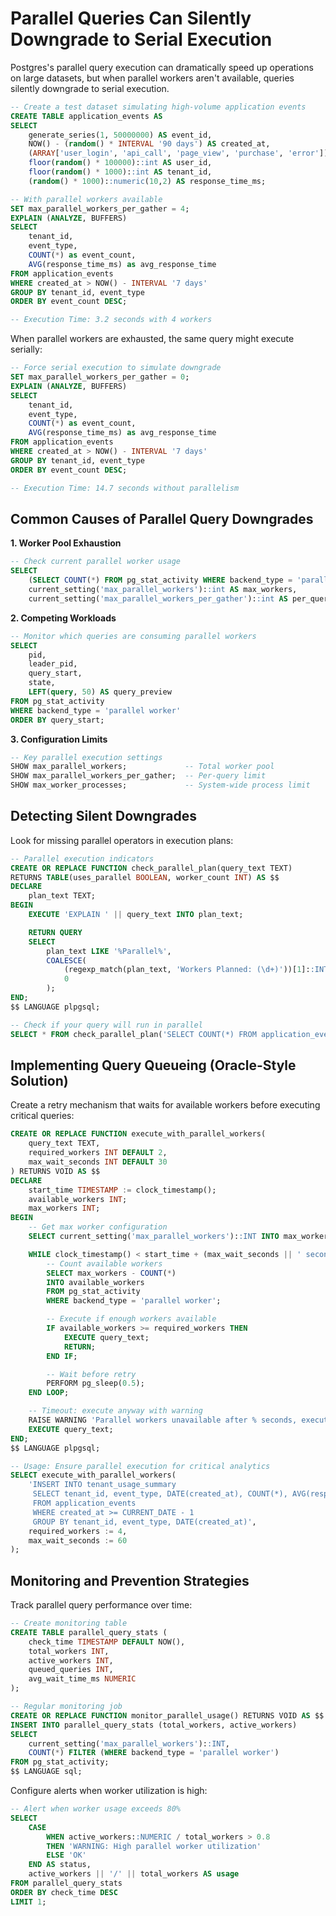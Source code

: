 # Parallel Queries Can Silently Downgrade to Serial Execution

Postgres's parallel query execution can dramatically speed up operations on large datasets, but when parallel workers aren't available, queries silently downgrade to serial execution.

```sql
-- Create a test dataset simulating high-volume application events
CREATE TABLE application_events AS
SELECT
    generate_series(1, 50000000) AS event_id,
    NOW() - (random() * INTERVAL '90 days') AS created_at,
    (ARRAY['user_login', 'api_call', 'page_view', 'purchase', 'error'])[floor(random() * 5 + 1)] AS event_type,
    floor(random() * 100000)::int AS user_id,
    floor(random() * 1000)::int AS tenant_id,
    (random() * 1000)::numeric(10,2) AS response_time_ms;

-- With parallel workers available
SET max_parallel_workers_per_gather = 4;
EXPLAIN (ANALYZE, BUFFERS)
SELECT
    tenant_id,
    event_type,
    COUNT(*) as event_count,
    AVG(response_time_ms) as avg_response_time
FROM application_events
WHERE created_at > NOW() - INTERVAL '7 days'
GROUP BY tenant_id, event_type
ORDER BY event_count DESC;

-- Execution Time: 3.2 seconds with 4 workers
```

When parallel workers are exhausted, the same query might execute serially:

```sql
-- Force serial execution to simulate downgrade
SET max_parallel_workers_per_gather = 0;
EXPLAIN (ANALYZE, BUFFERS)
SELECT
    tenant_id,
    event_type,
    COUNT(*) as event_count,
    AVG(response_time_ms) as avg_response_time
FROM application_events
WHERE created_at > NOW() - INTERVAL '7 days'
GROUP BY tenant_id, event_type
ORDER BY event_count DESC;

-- Execution Time: 14.7 seconds without parallelism
```

## Common Causes of Parallel Query Downgrades

**1. Worker Pool Exhaustion**

```sql
-- Check current parallel worker usage
SELECT
    (SELECT COUNT(*) FROM pg_stat_activity WHERE backend_type = 'parallel worker') AS active_workers,
    current_setting('max_parallel_workers')::int AS max_workers,
    current_setting('max_parallel_workers_per_gather')::int AS per_query_limit;
```

**2. Competing Workloads**

```sql
-- Monitor which queries are consuming parallel workers
SELECT
    pid,
    leader_pid,
    query_start,
    state,
    LEFT(query, 50) AS query_preview
FROM pg_stat_activity
WHERE backend_type = 'parallel worker'
ORDER BY query_start;
```

**3. Configuration Limits**

```sql
-- Key parallel execution settings
SHOW max_parallel_workers;             -- Total worker pool
SHOW max_parallel_workers_per_gather;  -- Per-query limit
SHOW max_worker_processes;             -- System-wide process limit
```

## Detecting Silent Downgrades

Look for missing parallel operators in execution plans:

```sql
-- Parallel execution indicators
CREATE OR REPLACE FUNCTION check_parallel_plan(query_text TEXT)
RETURNS TABLE(uses_parallel BOOLEAN, worker_count INT) AS $$
DECLARE
    plan_text TEXT;
BEGIN
    EXECUTE 'EXPLAIN ' || query_text INTO plan_text;

    RETURN QUERY
    SELECT
        plan_text LIKE '%Parallel%',
        COALESCE(
            (regexp_match(plan_text, 'Workers Planned: (\d+)'))[1]::INT,
            0
        );
END;
$$ LANGUAGE plpgsql;

-- Check if your query will run in parallel
SELECT * FROM check_parallel_plan('SELECT COUNT(*) FROM application_events WHERE event_type = ''api_call''');
```

## Implementing Query Queueing (Oracle-Style Solution)

Create a retry mechanism that waits for available workers before executing critical queries:

```sql
CREATE OR REPLACE FUNCTION execute_with_parallel_workers(
    query_text TEXT,
    required_workers INT DEFAULT 2,
    max_wait_seconds INT DEFAULT 30
) RETURNS VOID AS $$
DECLARE
    start_time TIMESTAMP := clock_timestamp();
    available_workers INT;
    max_workers INT;
BEGIN
    -- Get max worker configuration
    SELECT current_setting('max_parallel_workers')::INT INTO max_workers;

    WHILE clock_timestamp() < start_time + (max_wait_seconds || ' seconds')::INTERVAL LOOP
        -- Count available workers
        SELECT max_workers - COUNT(*)
        INTO available_workers
        FROM pg_stat_activity
        WHERE backend_type = 'parallel worker';

        -- Execute if enough workers available
        IF available_workers >= required_workers THEN
            EXECUTE query_text;
            RETURN;
        END IF;

        -- Wait before retry
        PERFORM pg_sleep(0.5);
    END LOOP;

    -- Timeout: execute anyway with warning
    RAISE WARNING 'Parallel workers unavailable after % seconds, executing serially', max_wait_seconds;
    EXECUTE query_text;
END;
$$ LANGUAGE plpgsql;

-- Usage: Ensure parallel execution for critical analytics
SELECT execute_with_parallel_workers(
    'INSERT INTO tenant_usage_summary
     SELECT tenant_id, event_type, DATE(created_at), COUNT(*), AVG(response_time_ms)
     FROM application_events
     WHERE created_at >= CURRENT_DATE - 1
     GROUP BY tenant_id, event_type, DATE(created_at)',
    required_workers := 4,
    max_wait_seconds := 60
);
```

## Monitoring and Prevention Strategies

Track parallel query performance over time:

```sql
-- Create monitoring table
CREATE TABLE parallel_query_stats (
    check_time TIMESTAMP DEFAULT NOW(),
    total_workers INT,
    active_workers INT,
    queued_queries INT,
    avg_wait_time_ms NUMERIC
);

-- Regular monitoring job
CREATE OR REPLACE FUNCTION monitor_parallel_usage() RETURNS VOID AS $$
INSERT INTO parallel_query_stats (total_workers, active_workers)
SELECT
    current_setting('max_parallel_workers')::INT,
    COUNT(*) FILTER (WHERE backend_type = 'parallel worker')
FROM pg_stat_activity;
$$ LANGUAGE sql;
```

Configure alerts when worker utilization is high:

```sql
-- Alert when worker usage exceeds 80%
SELECT
    CASE
        WHEN active_workers::NUMERIC / total_workers > 0.8
        THEN 'WARNING: High parallel worker utilization'
        ELSE 'OK'
    END AS status,
    active_workers || '/' || total_workers AS usage
FROM parallel_query_stats
ORDER BY check_time DESC
LIMIT 1;
```

